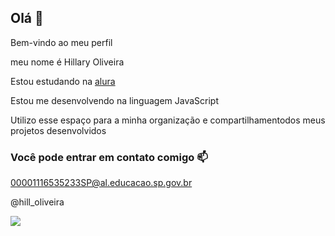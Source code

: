 ## Olá 👋
Bem-vindo ao meu perfil

meu nome é Hillary Oliveira

 Estou estudando na [alura](https://www.alura.com.br)

 
 Estou me desenvolvendo na linguagem JavaScript
 
 Utilizo esse espaço para a minha organização e compartilhamentodos meus projetos desenvolvidos
 

### Você pode entrar em contato comigo 📫

00001116535233SP@al.educacao.sp.gov.br

@hill_oliveira

![](https://tenor.com/pt-BR/view/greys-anatomy-miranda-bailey-happy-excited-celebrate-gif-21577904)
